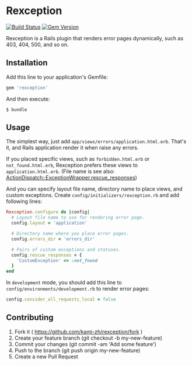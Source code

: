 # Rexception

[![Build Status](https://travis-ci.org/kami-zh/rexception.svg)](https://travis-ci.org/kami-zh/rexception)
[![Gem Version](https://badge.fury.io/rb/rexception.svg)](http://badge.fury.io/rb/rexception)

Rexception is a Rails plugin that renders error pages dynamically, such as 403, 404, 500, and so on.

## Installation

Add this line to your application's Gemfile:

```ruby
gem 'rexception'
```

And then execute:

```
$ bundle
```

## Usage

The simplest way, just add `app/views/errors/application.html.erb`.
That's it, and Rails application render it when raise any errors.

If you placed specific views, such as `forbidden.html.erb` or `not_found.html.erb`, Rexception prefers these views to `application.html.erb`.
(File name is see also: [ActionDispatch::ExceptionWrapper.rescue_responses](https://github.com/rails/rails/blob/083f657c0f1990e980d33f89f44d8943a9270475/actionpack/lib/action_dispatch/middleware/exception_wrapper.rb#L9-L19))

And you can specify layout file name, directory name to place views, and custom exceptions.
Create `config/initializers/rexception.rb` and add following lines:

```ruby
Rexception.configure do |config|
  # Layout file name to use for rendering error page.
  config.layout = 'application'

  # Directory name where you place error pages.
  config.errors_dir = 'errors_dir'

  # Pairs of custom exceptions and statuses.
  config.rescue_responses = {
    'CustomException' => :not_found
  }
end

```

In `development` mode, you should add this line to `config/environments/development.rb` to render error pages:

```ruby
config.consider_all_requests_local = false
```

## Contributing

1. Fork it ( https://github.com/kami-zh/rexception/fork )
2. Create your feature branch (git checkout -b my-new-feature)
3. Commit your changes (git commit -am 'Add some feature')
4. Push to the branch (git push origin my-new-feature)
5. Create a new Pull Request
